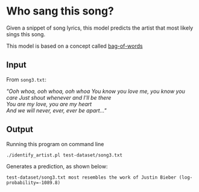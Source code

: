 # Who sang this song?

Given a snippet of song lyrics, this model predicts the artist that most likely sings this song.

This model is based on a concept called [bag-of-words](https://en.wikipedia.org/wiki/Bag_of_words_model)

## Input 

From `song3.txt`:

*"Ooh whoa, ooh whoa, ooh whoa  You know you love me, you know you care
Just shout whenever and I'll be there  
You are my love, you are my heart  
And we will never, ever, ever be apart..."*

## Output

Running this program on command line

`./identify_artist.pl test-dataset/song3.txt` 

Generates a prediction, as shown below:

`test-dataset/song3.txt most resembles the work of Justin Bieber (log-probability=-1089.8)`
